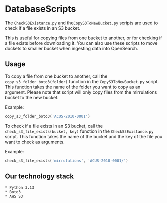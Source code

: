 # DatabaseScripts

The [`CheckS3Existance.py`](CheckS3Existance.py) and the[`CopyS3ToNewBucket.py`](CopyS3ToNewBucket.py) scripts are used to check if a file exists in an S3 bucket.

This is useful for copying files from one bucket to another, or for checking if a file exists before downloading it. You can also use these scripts to move dockets to smaller bucket when ingesting data into OpenSearch.

## Usage

To copy a file from one bucket to another, call the ```copy_s3_folder_boto3(folder)``` function in the `CopyS3ToNewBucket.py` script. This function takes the name of the folder you want to copy as an argument. Please note that script will only copy files from the mirrulations bucket to the new bucket.

Example:

```python
copy_s3_folder_boto3('ACUS-2010-0001')
```

To check if a file exists in an S3 bucket, call the `check_s3_file_exists(bucket, key)` function in the `CheckS3Existance.py` script. This function takes the name of the bucket and the key of the file you want to check as arguments.

Example:

```python
check_s3_file_exists('mirrulations', 'ACUS-2010-0001/')
```

## Our technology stack
    * Python 3.13
    * Boto3
    * AWS S3
